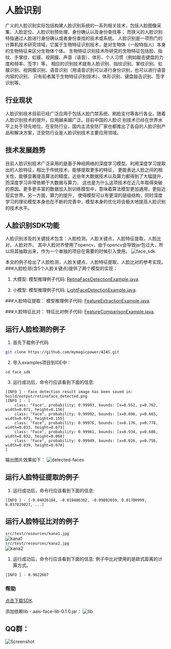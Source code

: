 # 人脸识别
广义的人脸识别实际包括构建人脸识别系统的一系列相关技术，包括人脸图像采集、人脸定位、人脸识别预处理、身份确认以及身份查找等；
而狭义的人脸识别特指通过人脸进行身份确认或者身份查找的技术或系统。
人脸识别是一项热门的计算机技术研究领域，它属于生物特征识别技术，是对生物体（一般特指人）本身的生物特征来区分生物体个体。
生物特征识别技术所研究的生物特征包括脸、指纹、手掌纹、虹膜、视网膜、声音（语音）、体形、个人习惯（例如敲击键盘的力度和频率、签字）等，
相应的识别技术就有人脸识别、指纹识别、掌纹识别、虹膜识别、视网膜识别、语音识别（用语音识别可以进行身份识别，也可以进行语音内容的识别，
只有前者属于生物特征识别技术）、体形识别、键盘敲击识别、签字识别等。

## 行业现状
人脸识别技术目前已经广泛应用于包括人脸门禁系统、刷脸支付等各行各业。随着人脸识别技术的提升，应用越来越广泛。目前中国的人脸识
别技术已经在世界水平上处于领先地位，在安防行业，国内主流安防厂家也都推出了各自的人脸识别产品和解决方案，泛安防行业是人脸识别技术主要应用领域。

## 技术发展趋势
目前人脸识别技术广泛采用的是基于神经网络的深度学习模型。利用深度学习提取出的人脸特征，相比于传统技术，能够提取更多的特征，
更能表达人脸之间的相关性，能够显著提高算法的精度。近些年大数据技术以及算力都得到了大幅提升，而深度学习非常依赖于大数据与算力，
这也是为什么这项技术在近几年取得突破的原因。更多更丰富的数据加入到训练模型中，意味着算法模型更加通用，更贴近现实世界。另一方面，算力的提升，
使得模型可以有更深的层级结构，同时深度学习的理论模型本身也在不断的完善中，模型本身的优化将会极大地提高人脸识别的技术水平。

## 人脸识别SDK功能
人脸识别涉及的关键技术包含：人脸检测，人脸关键点，人脸特征提取，人脸比对，人脸对齐。
其中人脸对齐使用了opencv，由于opencv会导致jar包过大，所以将其抽取出来，作为一个单独的项目在需要的时候引入使用。
![face_sdk](https://djl-model.oss-cn-hongkong.aliyuncs.com/AIAS/face_sdk/images/face_sdk.png)

本文的例子给出了人脸检测，人脸关键点，人脸特征提取，人脸比对的参考实现。
###人脸检测(含5个人脸关键点)提供了两个模型的实现：
1. 大模型: 
模型推理例子代码: [RetinaFaceDetectionExample.java](https://github.com/mymagicpower/AIAS/blob/main/face_sdk_cpu/src/main/java/me/calvin/example/RetinaFaceDetectionExample.java).  

2. 小模型: 
模型推理例子代码: [LightFaceDetectionExample.java](https://github.com/mymagicpower/AIAS/blob/main/face_sdk_cpu/src/main/java/me/calvin/example/LightFaceDetectionExample.java).  

###人脸特征提取：
模型推理例子代码: [FeatureExtractionExample.java](https://github.com/mymagicpower/AIAS/blob/main/face_sdk_cpu/src/main/java/me/calvin/example/FeatureExtractionExample.java).  

###人脸特征比对：
特征比对例子代码: [FeatureComparisonExample.java](https://github.com/mymagicpower/AIAS/blob/main/face_sdk_cpu/src/main/java/me/calvin/example/FeatureComparisonExample.java).  


## 运行人脸检测的例子
1. 首先下载例子代码
```bash
git clone https://github.com/mymagicpower/AIAS.git
```

2. 导入examples项目到IDE中：
```
cd face_sdk
```

3. 运行成功后，命令行应该看到下面的信息:
```text
[INFO ] - Face detection result image has been saved in: build/output/retinaface_detected.png
[INFO ] - [
	class: "Face", probability: 0.99993, bounds: [x=0.552, y=0.762, width=0.071, height=0.156]
	class: "Face", probability: 0.99992, bounds: [x=0.696, y=0.665, width=0.071, height=0.155]
	class: "Face", probability: 0.99976, bounds: [x=0.176, y=0.778, width=0.033, height=0.073]
	class: "Face", probability: 0.99961, bounds: [x=0.934, y=0.686, width=0.032, height=0.068]
	class: "Face", probability: 0.99949, bounds: [x=0.026, y=0.756, width=0.039, height=0.078]
]
```
输出图片效果如下：
![detected-faces](https://djl-model.oss-cn-hongkong.aliyuncs.com/AIAS/face_sdk/images/retinaface_detected.png)

## 运行人脸特征提取的例子
1. 运行成功后，命令行应该看到下面的信息:  

```text
[INFO ] - [-0.04026184, -0.019486362, -0.09802659, 0.01700999, 0.037829027, ...]
```

## 运行人脸特征比对的例子
 `src/test/resources/kana1.jpg`  
![kana1](https://djl-model.oss-cn-hongkong.aliyuncs.com/AIAS/face_sdk/images/kana1.jpg)     
 `src/test/resources/kana2.jpg`  
![kana2](https://djl-model.oss-cn-hongkong.aliyuncs.com/AIAS/face_sdk/images/kana2.jpg)  
1. 运行成功后，命令行应该看到下面的信息: 
例子中比对使用的是欧式距离的计算方式。
```text
[INFO ] - 0.9022607
```

### 帮助 
[点击下载SDK](https://djl-model.oss-cn-hongkong.aliyuncs.com/jars/aais-face-lib-0.1.0.jar). 

添加依赖lib - aais-face-lib-0.1.0.jar：
![lib](https://djl-model.oss-cn-hongkong.aliyuncs.com/AIAS/OCR/images/lib.png)


## QQ群：
![Screenshot](https://djl-model.oss-cn-hongkong.aliyuncs.com/AIAS/OCR/OCR_QQ.png)
